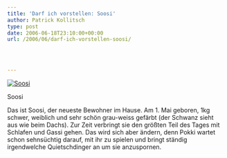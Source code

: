 ```yaml
---
title: 'Darf ich vorstellen: Soosi'
author: Patrick Kollitsch
type: post
date: 2006-06-18T23:10:00+00:00
url: /2006/06/darf-ich-vorstellen-soosi/




---
```

<div class="flickr">
  <a href="http://www.flickr.com/photos/schreibblogade/170175155/" title="Soosi"><img src="//static.flickr.com/46/170175155_98f9f5707e.jpg" alt="Soosi" /></a></p> 
  
  <p>
    Soosi
  </p>
</div>

Das ist Soosi, der neueste Bewohner im Hause. Am 1. Mai geboren, 1kg schwer, weiblich und sehr sch&ouml;n grau-weiss gef&auml;rbt (der Schwanz sieht aus wie beim Dachs). Zur Zeit verbringt sie den gr&ouml;&szlig;ten Teil des Tages mit Schlafen und Gassi gehen. Das wird sich aber &auml;ndern, denn Pokki wartet schon sehns&uuml;chtig darauf, mit ihr zu spielen und bringt st&auml;ndig irgendwelche Quietschdinger an um sie anzuspornen.